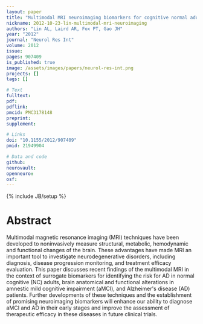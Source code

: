 ```yaml
---
layout: paper
title: "Multimodal MRI neuroimaging biomarkers for cognitive normal adults, amnestic mild cognitive impairment, and Alzheimer's disease."
nickname: 2012-10-23-lin-multimodal-mri-neuroimaging
authors: "Lin AL, Laird AR, Fox PT, Gao JH"
year: "2012"
journal: "Neurol Res Int"
volume: 2012
issue:
pages: 907409
is_published: true
image: /assets/images/papers/neurol-res-int.png
projects: []
tags: []

# Text
fulltext:
pdf:
pdflink:
pmcid: PMC3178148
preprint:
supplement:

# Links
doi: "10.1155/2012/907409"
pmid: 21949904

# Data and code
github:
neurovault:
openneuro:
osf:
---
```

{% include JB/setup %}

# Abstract

Multimodal magnetic resonance imaging (MRI) techniques have been developed to noninvasively measure structural, metabolic, hemodynamic and functional changes of the brain. These advantages have made MRI an important tool to investigate neurodegenerative disorders, including diagnosis, disease progression monitoring, and treatment efficacy evaluation. This paper discusses recent findings of the multimodal MRI in the context of surrogate biomarkers for identifying the risk for AD in normal cognitive (NC) adults, brain anatomical and functional alterations in amnestic mild cognitive impairment (aMCI), and Alzheimer's disease (AD) patients. Further developments of these techniques and the establishment of promising neuroimaging biomarkers will enhance our ability to diagnose aMCI and AD in their early stages and improve the assessment of therapeutic efficacy in these diseases in future clinical trials.
